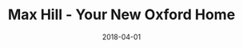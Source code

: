---
title: "Max Hill - Your New Oxford Home"
date: "2018-04-01"
featuredImage: "./featured.jpg"
liveUrl: "https://yournewoxfordhome.com/"
description: "Max Hill needed help integrating an MLS IDX feed into his realtor website created through GoDaddy's website builder. Quickly, I informed him of the need to move his website to a WordPress solution which would allow me to utilize a popular IDX service's plugin to achieve this feature. <br/><br/>While corresponding with the developers of the service's plugins to add some needed functionality to the plugin for his requirements, I also created some local photography and videography media to use in combination with his supplied media in preparing his website for its eventual launch. <br/><br/>Once the website met all of his requirements, I created a short 'Quick Guide' showing him how to add/remove/modify content and listings from his website which allowed him the ease and full autonomy of controlling the details of his website without having to consult me."
projectSlug: ""
---